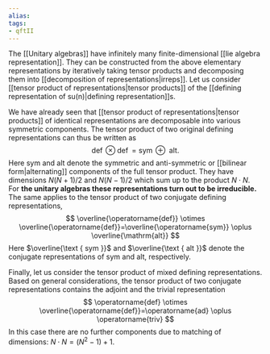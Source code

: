 ```yaml
---
alias:
tags:
- qftII
---
```

The [[Unitary algebras]] have infinitely many finite-dimensional [[lie algebra representation]]. They can be constructed from the above elementary representations by iteratively taking tensor products and decomposing them into [[decomposition of representations|irreps]]. Let us consider [[tensor product of representations|tensor products]] of the [[defining representation of su(n)|defining representation]]s.

We have already seen that [[tensor product of representations|tensor products]] of identical representations are decomposable into various symmetric components. The tensor product of two original defining representations can thus be written as
$$
\operatorname{def} \otimes \operatorname{def}=\operatorname{sym} \oplus \text { alt. }
$$
Here sym and alt denote the symmetric and anti-symmetric or [[bilinear form|alternating]] components of the full tensor product. They have dimensions $N(N+1) / 2$ and $N(N-1) / 2$ which sum up to the product $N \cdot N$. For **the unitary algebras these representations turn out to be irreducible.**
The same applies to the tensor product of two conjugate defining representations,
$$
\overline{\operatorname{def}} \otimes \overline{\operatorname{def}}=\overline{\operatorname{sym}} \oplus \overline{\mathrm{alt}}
$$
Here $\overline{\text { sym }}$ and $\overline{\text { alt }}$ denote the conjugate representations of sym and alt, respectively.

Finally, let us consider the tensor product of mixed defining representations. Based on general considerations, the tensor product of two conjugate representations contains the adjoint and the trivial representation
$$
\operatorname{def} \otimes \overline{\operatorname{def}}=\operatorname{ad} \oplus \operatorname{triv}
$$
In this case there are no further components due to matching of dimensions: $N \cdot N=\left(N^{2}-1\right)+1$.